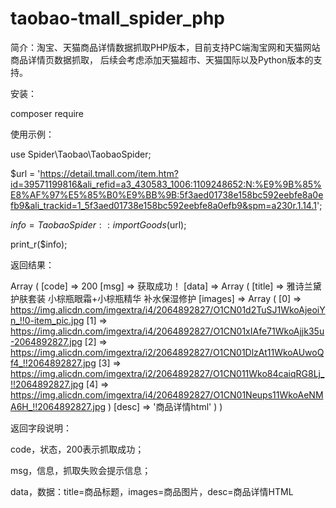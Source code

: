 # taobao-tmall_spider_php
简介：淘宝、天猫商品详情数据抓取PHP版本，目前支持PC端淘宝网和天猫网站商品详情页数据抓取，
后续会考虑添加天猫超市、天猫国际以及Python版本的支持。

安装：

composer require 

使用示例：

use Spider\Taobao\TaobaoSpider;

$url = 'https://detail.tmall.com/item.htm?id=39571199816&ali_refid=a3_430583_1006:1109248652:N:%E9%9B%85%E8%AF%97%E5%85%B0%E9%BB%9B:5f3aed01738e158bc592eebfe8a0efb9&ali_trackid=1_5f3aed01738e158bc592eebfe8a0efb9&spm=a230r.1.14.1';

$info = TaobaoSpider::importGoods($url);

print_r($info);


返回结果：

Array
(
    [code] => 200
    [msg] => 获取成功！
    [data] => Array
        (
            [title] => 雅诗兰黛护肤套装 小棕瓶眼霜+小棕瓶精华 补水保湿修护
            [images] => Array
                (
                    [0] => https://img.alicdn.com/imgextra/i4/2064892827/O1CN01d2TuSJ1WkoAjeoiYn_!!0-item_pic.jpg
                    [1] => https://img.alicdn.com/imgextra/i4/2064892827/O1CN01xIAfe71WkoAjjk35u-2064892827.jpg
                    [2] => https://img.alicdn.com/imgextra/i2/2064892827/O1CN01DlzAt11WkoAUwoQf4_!!2064892827.jpg
                    [3] => https://img.alicdn.com/imgextra/i2/2064892827/O1CN011Wko84caiqRG8Lj_!!2064892827.jpg
                    [4] => https://img.alicdn.com/imgextra/i4/2064892827/O1CN01Neups11WkoAeNMA6H_!!2064892827.jpg
                )
            [desc] => '商品详情html'
     )
)

返回字段说明：

code，状态，200表示抓取成功；

msg，信息，抓取失败会提示信息；

data，数据：title=商品标题，images=商品图片，desc=商品详情HTML


